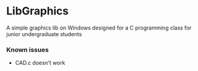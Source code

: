 # LibGraphics
A simple graphics lib on Windows designed for a C programming class for junior undergraduate students

### Known issues

- CAD.c doesn't work
